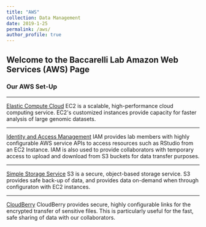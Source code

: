 ```yaml
---
title: "AWS"
collection: Data Management
date: 2019-1-25
permalink: /aws/
author_profile: true
---
```


## Welcome to the Baccarelli Lab Amazon Web Services (AWS) Page

### **Our AWS Set-Up**

--- 
[Elastic Compute Cloud](https://aws.amazon.com/ec2/) EC2 is a scalable, high-performance cloud computing service. EC2's customized instances provide capacity for faster analysis of large genomic datasets.

---
[Identity and Access Management](https://aws.amazon.com/iam/) IAM provides lab members with highly configurable AWS service APIs to access resources such as RStudio from an EC2 Instance. IAM is also used to provide collaborators with temporary access to upload and download from S3 buckets for data transfer purposes.

---
[Simple Storage Service](https://aws.amazon.com/s3/) S3 is a secure, object-based storage service. S3 provides safe back-up of data, and provides data on-demand when through configuraton with EC2 instances.

---
[CloudBerry](https://www.cloudberrylab.com/solutions/cloud-storage/amazon-s3.aspx) CloudBerry provides secure, highly configurable links for the encrypted transfer of sensitive files. This is particularly useful for the fast, safe sharing of data with our collaborators.
